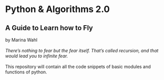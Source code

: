 # Python & Algorithms 2.0
## A Guide to Learn how to Fly 
by Marina Wahl <br></br> 
*There’s nothing to fear but the fear itself. That’s called recursion, and that would lead you to infinite fear.*<br></br>
This repository will contain all the code snippets of basic modules and functions of python.
